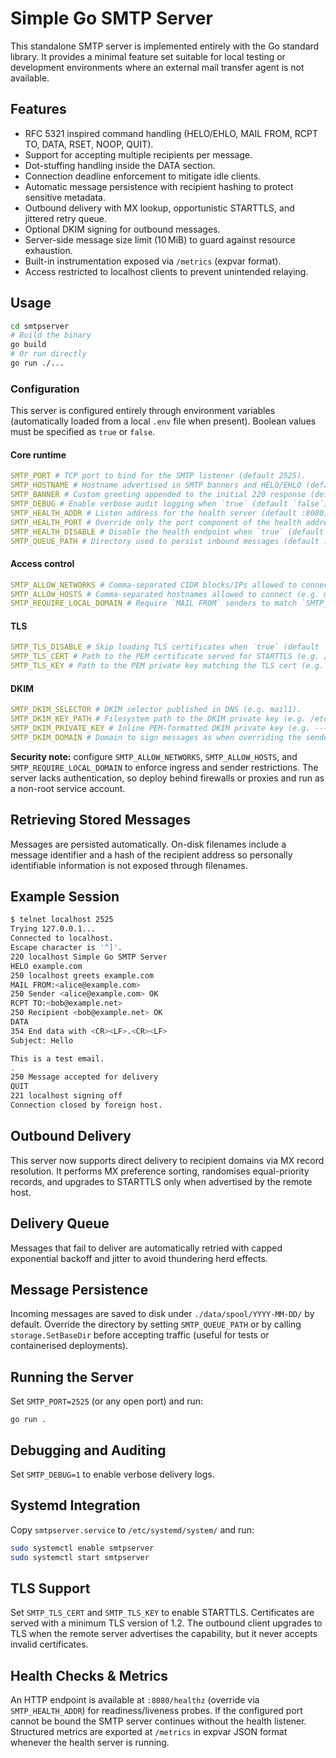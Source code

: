 # Simple Go SMTP Server

This standalone SMTP server is implemented entirely with the Go standard library. It provides a minimal feature set suitable for local testing or development environments where an external mail transfer agent is not available.

## Features

- RFC 5321 inspired command handling (HELO/EHLO, MAIL FROM, RCPT TO, DATA, RSET, NOOP, QUIT).  
- Support for accepting multiple recipients per message.
- Dot-stuffing handling inside the DATA section.
- Connection deadline enforcement to mitigate idle clients.
- Automatic message persistence with recipient hashing to protect sensitive metadata.
- Outbound delivery with MX lookup, opportunistic STARTTLS, and jittered retry queue.
- Optional DKIM signing for outbound messages.
- Server-side message size limit (10 MiB) to guard against resource exhaustion.
- Built-in instrumentation exposed via `/metrics` (expvar format).  
- Access restricted to localhost clients to prevent unintended relaying.

## Usage

```bash
cd smtpserver
# Build the binary
go build
# Or run directly
go run ./...
```

### Configuration

This server is configured entirely through environment variables (automatically loaded from a local `.env` file when present). Boolean values must be specified as `true` or `false`.

#### Core runtime
```yml
SMTP_PORT # TCP port to bind for the SMTP listener (default 2525).  
SMTP_HOSTNAME # Hostname advertised in SMTP banners and HELO/EHLO (default system hostname).  
SMTP_BANNER # Custom greeting appended to the initial 220 response (default smtpserver ready).  
SMTP_DEBUG # Enable verbose audit logging when `true` (default `false`).  
SMTP_HEALTH_ADDR # Listen address for the health server (default :8080).  
SMTP_HEALTH_PORT # Override only the port component of the health address (e.g. 9090).  
SMTP_HEALTH_DISABLE # Disable the health endpoint when `true` (default `false`).  
SMTP_QUEUE_PATH # Directory used to persist inbound messages (default ./data/spool).  
```
#### Access control

```yml
SMTP_ALLOW_NETWORKS # Comma-separated CIDR blocks/IPs allowed to connect (e.g. 192.0.2.0/24,203.0.113.5). When unset, all connections are rejected.
SMTP_ALLOW_HOSTS # Comma-separated hostnames allowed to connect (e.g. mail.example.com). When unset alongside networks, all connections are rejected.
SMTP_REQUIRE_LOCAL_DOMAIN # Require `MAIL FROM` senders to match `SMTP_HOSTNAME` when `true` (default `true`).  
```
#### TLS

```yml
SMTP_TLS_DISABLE # Skip loading TLS certificates when `true` (default `false`).  
SMTP_TLS_CERT # Path to the PEM certificate served for STARTTLS (e.g. /etc/ssl/certs/smtp.crt).  
SMTP_TLS_KEY # Path to the PEM private key matching the TLS cert (e.g. /etc/ssl/private/smtp.key).  
```
#### DKIM

```yml
SMTP_DKIM_SELECTOR # DKIM selector published in DNS (e.g. mail1).  
SMTP_DKIM_KEY_PATH # Filesystem path to the DKIM private key (e.g. /etc/dkim/mail1.key).  
SMTP_DKIM_PRIVATE_KEY # Inline PEM-formatted DKIM private key (e.g. -----BEGIN RSA PRIVATE KEY-----).  
SMTP_DKIM_DOMAIN # Domain to sign messages as when overriding the sender domain (e.g. example.com).  
```
**Security note:** configure `SMTP_ALLOW_NETWORKS`, `SMTP_ALLOW_HOSTS`, and `SMTP_REQUIRE_LOCAL_DOMAIN` to enforce ingress and sender restrictions. The server lacks authentication, so deploy behind firewalls or proxies and run as a non-root service account.

## Retrieving Stored Messages

Messages are persisted automatically. On-disk filenames include a message identifier and a hash of the recipient address so personally identifiable information is not exposed through filenames.

## Example Session

```bash
$ telnet localhost 2525
Trying 127.0.0.1...
Connected to localhost.
Escape character is '^]'.
220 localhost Simple Go SMTP Server
HELO example.com
250 localhost greets example.com
MAIL FROM:<alice@example.com>
250 Sender <alice@example.com> OK
RCPT TO:<bob@example.net>
250 Recipient <bob@example.net> OK
DATA
354 End data with <CR><LF>.<CR><LF>
Subject: Hello

This is a test email.
.
250 Message accepted for delivery
QUIT
221 localhost signing off
Connection closed by foreign host.
```


## Outbound Delivery
This server now supports direct delivery to recipient domains via MX record resolution.
It performs MX preference sorting, randomises equal-priority records, and upgrades to STARTTLS only when advertised by the remote host.

## Delivery Queue
Messages that fail to deliver are automatically retried with capped exponential backoff and jitter to avoid thundering herd effects.

## Message Persistence
Incoming messages are saved to disk under `./data/spool/YYYY-MM-DD/` by default. Override the directory by setting `SMTP_QUEUE_PATH` or by calling `storage.SetBaseDir` before accepting traffic (useful for tests or containerised deployments).  

## Running the Server
Set `SMTP_PORT=2525` (or any open port) and run:
```
go run .
```

## Debugging and Auditing
Set `SMTP_DEBUG=1` to enable verbose delivery logs.

## Systemd Integration
Copy `smtpserver.service` to `/etc/systemd/system/` and run:
```bash
sudo systemctl enable smtpserver
sudo systemctl start smtpserver
```

## TLS Support
Set `SMTP_TLS_CERT` and `SMTP_TLS_KEY` to enable STARTTLS. Certificates are served with a minimum TLS version of 1.2.
The outbound client upgrades to TLS when the remote server advertises the capability, but it never accepts invalid certificates.

## Health Checks & Metrics
An HTTP endpoint is available at `:8080/healthz` (override via `SMTP_HEALTH_ADDR`) for readiness/liveness probes. If the configured port cannot be bound the SMTP server continues without the health listener.
Structured metrics are exported at `/metrics` in expvar JSON format whenever the health server is running.

